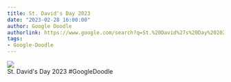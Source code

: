 ```yaml
---
title: St. David's Day 2023
date: "2023-02-28 16:00:00"
author: Google Doodle
authorlink: https://www.google.com/search?q=St.%20David%27s%20Day%202023
tags:
- Google-Doodle
---
```

<img src="https://www.google.com/logos/doodles/2023/st-davids-day-2023-6753651837109576.2-l.png" referrerpolicy="no-referrer"><br>St. David's Day 2023 #GoogleDoodle